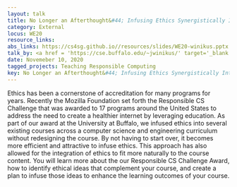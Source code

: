 ```yaml
---
layout: talk
title: No Longer an Afterthought&#44; Infusing Ethics Synergistically Into Courses
category: External
locus: WE20
resource_links: 
abs_links: https://cs4sg.github.io//resources/slides/WE20-winikus.pptx
talk_by: <a href = 'https://cse.buffalo.edu/~jwinikus/' target='_blank' class='noDecor'>Jennifer Winikus</a>
date: Novemeber 10, 2020
tagged_projects: Teaching Responsible Computing
key: No Longer an Afterthought&#44; Infusing Ethics Synergistically Into Courses
---
```


Ethics has been a cornerstone of accreditation for many programs for years. Recently the Mozilla Foundation set forth the Responsible CS Challenge that was awarded to 17 programs around the United States to address the need to create a healthier internet by leveraging education. As part of our award at the University at Buffalo, we infused ethics into several existing courses across a computer science and engineering curriculum without redesigning the course. By not having to start over, it becomes more efficient and attractive to infuse ethics. This approach has also allowed for the integration of ethics to fit more naturally to the course content. You will learn more about the our Responsible CS Challenge Award, how to identify ethical ideas that complement your course, and create a plan to infuse those ideas to enhance the learning outcomes of your course.
